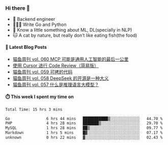 ### Hi there 👋

- 🔧 Backend engineer
- 👨🏻‍💻 Write Go and Python
- 🔭 Know a little something about ML, DL(specially in NLP)
- 🐱 A cat by nature, but really don’t like eating fish(the food)

#### 📖 Latest Blog Posts
<!-- BLOG-POST-LIST:START -->
- [猫鱼周刊 vol. 060 MCP 可能是通用人工智能的最后一公里](https://ameow.xyz/archives/weekly-060)
- [使用 Cursor 进行 Code Review（简易版）](https://ameow.xyz/archives/simple-code-review-with-cursor)
- [猫鱼周刊 vol. 059 可拷的代码](https://ameow.xyz/archives/weekly-059)
- [猫鱼周刊 vol. 058 DeepSeek 的开源是一种大义](https://ameow.xyz/archives/weekly-058)
- [猫鱼周刊 vol. 057 什么是推理语言大模型？](https://ameow.xyz/archives/weekly-057)
<!-- BLOG-POST-LIST:END -->

#### ⏱️ This week I spent my time on
<!--START_SECTION:waka-->

```txt
Total Time: 15 hrs 3 mins

Go                6 hrs 44 mins   ███████████▒░░░░░░░░░░░░░   44.70 %
PHP               4 hrs 28 mins   ███████▒░░░░░░░░░░░░░░░░░   29.70 %
MySQL             1 hrs 28 mins   ██▒░░░░░░░░░░░░░░░░░░░░░░   09.77 %
Markdown          1 hrs 5 mins    █▓░░░░░░░░░░░░░░░░░░░░░░░   07.17 %
unknown           0 hrs 22 mins   ▓░░░░░░░░░░░░░░░░░░░░░░░░   02.43 %
```

<!--END_SECTION:waka-->

<!--
**LeslieLeung/LeslieLeung** is a ✨ _special_ ✨ repository because its `README.md` (this file) appears on your GitHub profile.

Here are some ideas to get you started:

- 🔭 I’m currently working on ...
- 🌱 I’m currently learning ...
- 👯 I’m looking to collaborate on ...
- 🤔 I’m looking for help with ...
- 💬 Ask me about ...
- 📫 How to reach me: ...
- 😄 Pronouns: ...
- ⚡ Fun fact: ...
-->
